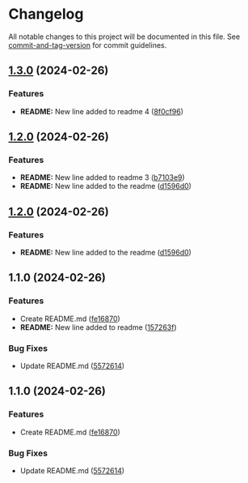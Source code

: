 # Changelog

All notable changes to this project will be documented in this file. See [commit-and-tag-version](https://github.com/absolute-version/commit-and-tag-version) for commit guidelines.

## [1.3.0](https://github.com/DavidNowakowski/commit-and-tag-version/compare/1.2.0...1.3.0) (2024-02-26)


### Features

* **README:** New line added to readme 4 ([8f0cf96](https://github.com/DavidNowakowski/commit-and-tag-version/commit/8f0cf9678bf2387a0ee38aa13386c387aae0de3e))

## [1.2.0](https://github.com/DavidNowakowski/commit-and-tag-version/compare/v1.1.0...v1.2.0) (2024-02-26)


### Features

* **README:** New line added to readme 3 ([b7103e9](https://github.com/DavidNowakowski/commit-and-tag-version/commit/b7103e9cc80a9eb7050fdaf17decf679cc9ca06a))
* **README:** New line added to the readme ([d1596d0](https://github.com/DavidNowakowski/commit-and-tag-version/commit/d1596d0d54bb5e5df9dc63e0d4bbd6f3bbd17dec))

## [1.2.0](https://github.com/DavidNowakowski/commit-and-tag-version/compare/v1.1.0...v1.2.0) (2024-02-26)


### Features

* **README:** New line added to the readme ([d1596d0](https://github.com/DavidNowakowski/commit-and-tag-version/commit/d1596d0d54bb5e5df9dc63e0d4bbd6f3bbd17dec))

## 1.1.0 (2024-02-26)


### Features

* Create README.md ([fe16870](https://github.com/DavidNowakowski/commit-and-tag-version/commit/fe1687033ae6d195844cc44fcb9e7eb9a6dbb58c))
* **README:** New line added to readme ([157263f](https://github.com/DavidNowakowski/commit-and-tag-version/commit/157263ffb31bfab73d9606740b68ac5e253905ec))


### Bug Fixes

* Update README.md ([5572614](https://github.com/DavidNowakowski/commit-and-tag-version/commit/5572614f6b341715977236c82713b10e87671874))

## 1.1.0 (2024-02-26)


### Features

* Create README.md ([fe16870](https://github.com/DavidNowakowski/commit-and-tag-version/commit/fe1687033ae6d195844cc44fcb9e7eb9a6dbb58c))


### Bug Fixes

* Update README.md ([5572614](https://github.com/DavidNowakowski/commit-and-tag-version/commit/5572614f6b341715977236c82713b10e87671874))
